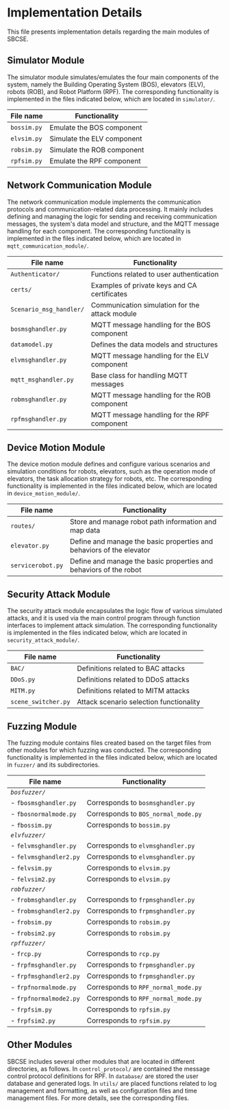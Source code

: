 # Implementation Details

This file presents implementation details regarding the main modules of SBCSE.

## Simulator Module

The simulator module simulates/emulates the four main components of the system, namely the Building Operating System (BOS), elevators (ELV), robots (ROB), and Robot Platform (RPF). The corresponding functionality is implemented in the files indicated below, which are located in `simulator/`.

| File name    | Functionality               |
|--------------|-----------------------------| 
| `bossim.py`  | Emulate the BOS component   |
| `elvsim.py`  | Simulate the ELV component  |
| `robsim.py`  | Simulate the ROB component  |
| `rpfsim.py`  | Emulate the RPF component   |


## Network Communication Module

The network communication module implements the communication protocols and communication-related data processing. It mainly includes defining and managing the logic for sending and receiving communication messages, the system's data model and structure, and the MQTT message handling for each component. The corresponding functionality is implemented in the files indicated below, which are located in `mqtt_communication_module/`.

| File name                | Functionality                                   |
|--------------------------|-------------------------------------------------|
| `Authenticator/`         | Functions related to user authentication        |
| `certs/`                 | Examples of private keys and CA certificates    |
| `Scenario_msg_handler/`  | Communication simulation for the attack module  |
| `bosmsghandler.py`       | MQTT message handling for the BOS component     |
| `datamodel.py`           | Defines the data models and structures          |
| `elvmsghandler.py`       | MQTT message handling for the ELV component     |
| `mqtt_msghandler.py`     | Base class for handling MQTT messages           |
| `robmsghandler.py`       | MQTT message handling for the ROB component     |
| `rpfmsghandler.py`       | MQTT message handling for the RPF component     |


## Device Motion Module

The device motion module defines and configure various scenarios and simulation conditions for robots, elevators, such as the operation mode of elevators, the task allocation strategy for robots, etc. The corresponding functionality is implemented in the files indicated below, which are located in `device_motion_module/`.

| File name          | Functionality                                                         |
|--------------------|-----------------------------------------------------------------------|
| `routes/`          | Store and manage robot path information and map data                  |
| `elevator.py`      | Define and manage the basic properties and behaviors of the elevator  |
| `servicerobot.py`  | Define and manage the basic properties and behaviors of the robot     |


## Security Attack Module

The security attack module encapsulates the logic flow of various simulated attacks, and it is used via the main control program through function interfaces to implement attack simulation. The corresponding functionality is implemented in the files indicated below, which are located in `security_attack_module/`.


| File name            | Functionality                            |
|----------------------|------------------------------------------|
| `BAC/`               | Definitions related to BAC attacks       |
| `DDoS.py`            | Definitions related to DDoS attacks      |
| `MITM.py`            | Definitions related to MITM attacks      |
| `scene_switcher.py`  | Attack scenario selection functionality  |


## Fuzzing Module

The fuzzing module contains files created based on the target files from other modules for which fuzzing was conducted. The corresponding functionality is implemented in the files indicated below, which are located in `fuzzer/` and its subdirectories.

| File name               | Functionality                        |
|-------------------------|--------------------------------------|
| *`bosfuzzer/`*          |                                      |
| - `fbosmsghandler.py`   | Corresponds to `bosmsghandler.py`    |
| - `fbosnormalmode.py`   | Corresponds to `BOS_normal_mode.py`  |
| - `fbossim.py`          | Corresponds to `bossim.py`           |
| *`elvfuzzer/`*          |                                      |
| - `felvmsghandler.py`   | Corresponds to `elvmsghandler.py`    |
| - `felvmsghandler2.py`  | Corresponds to `elvmsghandler.py`    |
| - `felvsim.py`          | Corresponds to `elvsim.py`           |
| - `felvsim2.py`         | Corresponds to `elvsim.py`           |
| *`robfuzzer/`*          |                                      |
| - `frobmsghandler.py`   | Corresponds to `frpmsghandler.py`    |
| - `frobmsghandler2.py`  | Corresponds to `frpmsghandler.py`    |
| - `frobsim.py`          | Corresponds to `robsim.py`           |
| - `frobsim2.py`         | Corresponds to `robsim.py`           |
| *`rpffuzzer/`*          |                                      |
| - `frcp.py`             | Corresponds to `rcp.py`              |
| - `frpfmsghandler.py`   | Corresponds to `frpmsghandler.py`    |
| - `frpfmsghandler2.py`  | Corresponds to `frpmsghandler.py`    |
| - `frpfnormalmode.py`   | Corresponds to `RPF_normal_mode.py`  |
| - `frpfnormalmode2.py`  | Corresponds to `RPF_normal_mode.py`  |
| - `frpfsim.py`          | Corresponds to `rpfsim.py`           |
| - `frpfsim2.py`         | Corresponds to `rpfsim.py`           |


## Other Modules

SBCSE includes several other modules that are located in different directories, as follows. In `control_protocol/` are contained the message control protocol definitions for RPF. In `database/` are stored the user database and generated logs. In `utils/` are placed functions related to log management and formatting, as well as configuration files and time management files. For more details, see the corresponding files.
